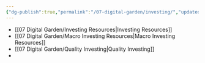 ```yaml
---
{"dg-publish":true,"permalink":"/07-digital-garden/investing/","updated":"2025-04-02T21:29:21.293-07:00"}
---
```


- [[07 Digital Garden/Investing Resources\|Investing Resources]]
- [[07 Digital Garden/Macro Investing Resources\|Macro Investing Resources]]
- [[07 Digital Garden/Quality Investing\|Quality Investing]]
- 
